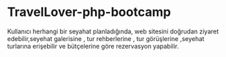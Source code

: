 # TravelLover-php-bootcamp
Kullanıcı herhangi bir seyahat planladığında, web sitesini doğrudan ziyaret edebilir,seyehat galerisine , tur rehberlerine , tur görüşlerine ,seyehat turlarına erişebilir ve 
bütçelerine göre rezervasyon yapabilir.



